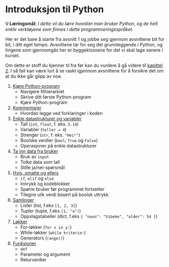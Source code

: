# Introduksjon til Python

**💡 Læringsmål:** _I dette vil du lære hvordan man bruker Python, og de helt enkle verktøyene som finnes i dette programmeringsspråket._

Her er det bare å starte fra avsnitt 1 og jobbe seg gjennom avsnittene bit for bit, i ditt eget tempo. Avsnittene tar for seg det grunnleggende i Python, og tingene som gjennomgås her er byggeklossene for det vi skal lage senere i kurset.

Om dette er stoff du kjenner til fra før kan du vurdere å gå videre til [kapittel 2](../kap2/). I så fall kan være lurt å se raskt igjennom avsnittene for å forsikre det om at du ikke går glipp av noe.

1. [Kjøre Python-program](1_kjøre_pythonprogram.md)
    * Navigere filhierarkiet
    * Skrive ditt første Python-program
    * Kjøre Python-program
2. [Kommentarer](2_kommentarer.md)
    * Hvordan legge ved forklaringer i koden
3. [Enkle datastrukturer og variabler](3_enkle_datastrukturer_og_variabler.md)
    * Tall (`int`, `float`, f. eks. `3.14`)
    * Variabler (`teller = 4`)
    * Strenger (`str`, f. eks. `"Hei!"`)
    * Boolske verdier  (`bool`; `True` og `False`)
    * Operasjoner på enkle datastrukturer
4. [Ta inn data fra bruker](4_input.md)
    * Bruk av `input`
    * Tolke data som tall
    * Stille ja/nei-spørsmål
5. [Hvis, omatte og ellers](5_hvis_omatte_og_ellers.md)
    * `if`, `elif` og `else`
    * Innrykk og kodeblokker
    * Spørre bruker før programmet fortsetter
    * Tilegne ulik verdi basert på boolsk uttrykk
6. [Samlinger](6_samlinger.md)
    * Lister (list, f.eks `[1, 2, 3]`)
    * Tupler (tuple, f.eks `(1, "a")`)
    * Oppslagstabeller (dict, f.eks `{ "navn": "Vibeke", "alder": 54 }`)
7. [Løkker](7_løkker.md)
    * For-løkker (`for x in y:`)
    * While-løkker (`while kriterie:`)
    * Generators (`range()`)
8. [Funksjoner](8_funksjoner.md)
    * `def`
    * Parameter og argument
    * Returverdier
